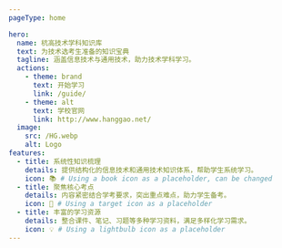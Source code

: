 ```yaml
---
pageType: home

hero:
  name: 杭高技术学科知识库
  text: 为技术选考生准备的知识宝典
  tagline: 涵盖信息技术与通用技术，助力技术学科学习。
  actions:
    - theme: brand
      text: 开始学习
      link: /guide/
    - theme: alt
      text: 学校官网
      link: http://www.hanggao.net/
  image:
    src: /HG.webp
    alt: Logo
features:
  - title: 系统性知识梳理
    details: 提供结构化的信息技术和通用技术知识体系，帮助学生系统学习。
    icon: 📚 # Using a book icon as a placeholder, can be changed
  - title: 聚焦核心考点
    details: 内容紧密结合学考要求，突出重点难点，助力学生备考。
    icon: 🎯 # Using a target icon as a placeholder
  - title: 丰富的学习资源
    details: 整合课件、笔记、习题等多种学习资料，满足多样化学习需求。
    icon: 💡 # Using a lightbulb icon as a placeholder
---
```

